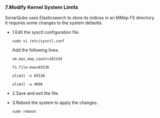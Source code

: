 ### 7.Modify Kernel System Limits

SonarQube uses Elasticsearch to store its indices in an MMap FS directory. It requires some changes to the system defaults.

- 1.Edit the sysctl configuration file.

      sudo vi /etc/sysctl.conf

    Add the following lines.

      vm.max_map_count=262144

      fs.file-max=65536

      ulimit -n 65536

      ulimit -u 4096

- 2.Save and exit the file.

- 3.Reboot the system to apply the changes.

      sudo reboot